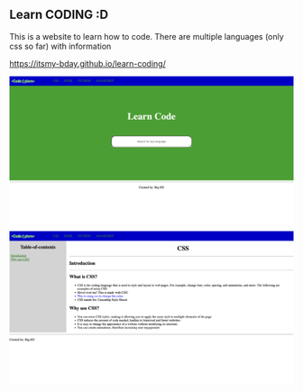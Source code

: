 ## Learn CODING :D
This is a website to learn how to code. There are multiple languages (only css so far) with information

https://itsmy-bday.github.io/learn-coding/

![Homepage](img/img.png "Homepage")
![CSS](img/img2.png "CSS")